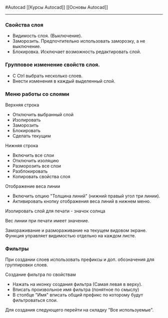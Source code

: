 #Autocad 
[[Курсы Autocad]]
[[Основы Autocad]]
__________
### Свойства слоя
- Видимость слоя. (Выключение).
- Заморозить. Предпочтительно использовать заморозку, а не выключение. 
- Блокировка. Исключает возможность редактировать слой.

### Групповое изменение свойств слоя.
- С Ctrl выбрать несколько слоев.
- Внести изменения в каждый выделенный слой.

### Меню работы со слоями

Верхняя строка
- Отключить выбранный слой
- Изолировать 
- Заморозить 
- Блокировать
- Сделать текущим

Нижняя строка
- Включить все слои
- Отключить изоляцию
- Разморозить все слои
- Разблокировать
- Копировать свойства слоя

Отображение веса линии 
- Включить опцию "Толщина линий" (нижний правый угол три линии).
- Активировать кнопку отображения веса линий в нижнем меню.

Изолировать слой для печати - значок солнца

Вес линии при печати имеет значение.

Замораживание и размораживание на текущем видовом экране. Функция управляет видимостью отдельно на каждом листе.

### Фильтры
При создании слоев использовать префиксы и доп. обозначения для группировки слоев.

Создание фильтра по свойствам
- Нажать на иконку создания фильтра (Самая левая в верху).
- Вписать произвольное имя фильтра (понятное по смыслу)
- В столбце "Имя" вписать общий префикс по которому будут фильтроваться слои.

Для создания следующего перейти на складку "Все используемые".

